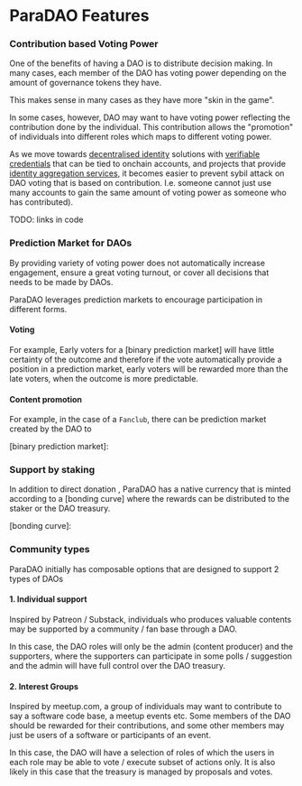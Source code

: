 # ParaDAO Features

### Contribution based Voting Power

One of the benefits of having a DAO is to distribute decision making.
In many cases, each member of the DAO has voting power depending on the
amount of governance tokens they have.

This makes sense in many cases as they have more "skin in the game".

In some cases, however,
DAO may want to have voting power reflecting the contribution done by the individual.
This contribution allows the "promotion" of individuals into different roles which maps to different
voting power.

As we move towards [decentralised identity] solutions with [verifiable credentials] that can be tied to
onchain accounts,
and projects that provide [identity aggregation services],
it becomes easier to prevent sybil attack on DAO voting that is based on contribution. I.e. someone
cannot just use many accounts to gain the same amount of voting power as someone who has contributed).

TODO: links in code

[identity aggregation services]: https://litentry.com/
[verifiable credentials]: https://www.w3.org/TR/vc-data-model/
[decentralised identity]: https://www.w3.org/TR/did-core/

### Prediction Market for DAOs

By providing variety of voting power does not automatically increase engagement,
ensure a great voting turnout,
or cover all decisions that needs to be made by DAOs.

ParaDAO leverages prediction markets to encourage participation in different forms.

#### Voting

For example,
Early voters for a [binary prediction market] will have little certainty of the outcome and therefore if the vote automatically provide a position in a prediction market,
early voters will be rewarded more than the late voters, when the outcome is more predictable.

#### Content promotion

For example, in the case of a `Fanclub`, there can be prediction market created by the DAO to

[binary prediction market]:

### Support by staking

In addition to direct donation , ParaDAO has a native currency that is minted according to a [bonding curve] where the rewards can be distributed to the staker or the DAO treasury.

[bonding curve]:

### Community types

ParaDAO initially has composable options that are designed to support 2 types of DAOs

#### 1. Individual support

Inspired by Patreon / Substack,
individuals who produces valuable contents may be supported by a community / fan base through a DAO.

In this case,
the DAO roles will only be the admin (content producer) and the supporters,
where the supporters can participate in some polls / suggestion and the admin will have full control over the DAO treasury.

#### 2. Interest Groups

Inspired by meetup.com,
a group of individuals may want to contribute to say a software code base, a meetup events etc.
Some members of the DAO should be rewarded for their contributions,
and some other members may just be users of a software or participants of an event.

In this case,
the DAO will have a selection of roles of which the users in each role may be able to vote / execute subset of actions only.
It is also likely in this case that the treasury is managed by proposals and votes.
